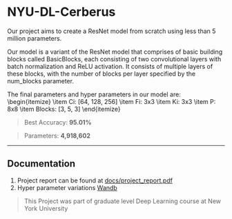 # **NYU-DL-Cerberus**

Our project aims to create a ResNet model from scratch using less than 5 million parameters. 

Our model is a variant of the ResNet model that comprises of basic building blocks called BasicBlocks, each consisting of two convolutional layers with batch normalization and ReLU activation. It consists of multiple layers of these blocks, with the number of blocks per layer specified by the num\_blocks parameter.

The final parameters and hyper parameters in our model are:
\begin{itemize}
\item Ci: [64, 128, 256]
\item Fi: 3x3
\item Ki: 3x3
\item P: 8x8
\item Blocks: [3, 5, 3]
\end{itemize}

> Best Accuracy: **95.01%**

> Parameters: **4,918,602**

---

## **Documentation**

1. Project report can be found at [docs/project_report.pdf](https://github.com/95anantsingh/NYU-ResNet-On-Steroids/tree/main/docs/project_report.pdf)
2. Hyper parameter variations [Wandb](https://wandb.ai/classical/DL_All_Model_Experiments)

> This Project was part of graduate level Deep Learning course at New York University
